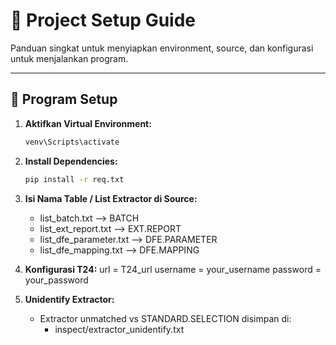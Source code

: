 # 📘 Project Setup Guide

Panduan singkat untuk menyiapkan environment, source, dan konfigurasi untuk menjalankan program.

---

## 🔧 Program Setup

1. **Aktifkan Virtual Environment:**
   ```bash
   venv\Scripts\activate

2. **Install Dependencies:**
    ```bash
    pip install -r req.txt

3. **Isi Nama Table / List Extractor di Source:**
    - list_batch.txt --> BATCH
    - list_ext_report.txt --> EXT.REPORT
    - list_dfe_parameter.txt --> DFE.PARAMETER
    - list_dfe_mapping.txt --> DFE.MAPPING

4. **Konfigurasi T24:**
    url = T24_url
    username = your_username
    password = your_password

5. **Unidentify Extractor:**
    - Extractor unmatched vs STANDARD.SELECTION disimpan di:
        - inspect/extractor_unidentify.txt